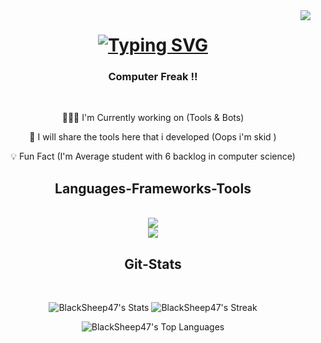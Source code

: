 
<img align="right" src="https://badges.pufler.dev/visits/BlackSheep47/BlackSheep47" />
<h1 align="center">
  <a href="https://git.io/typing-svg">
    <img src="https://readme-typing-svg.herokuapp.com?font=Righteous&size=35&center=true&vCenter=true&duration=2500&pause=500&width=435&lines=Hello+Nerds!;I'm+Ayush+Vaid;Peace+%E2%9C%8C" alt="Typing SVG" />
  </a>
</h1>

<h3 align="center">
  Computer Freak !! 
</h3>
<br/>

<div align="center">
  
  👨🏻‍💻 I'm Currently working on (Tools & Bots)
  
  🤖 I will share the tools here that i developed  (Oops i'm skid )
  
  💡 Fun Fact (I'm Average student with 6 backlog in computer science)
  
</div>

<h2 align="center"> Languages-Frameworks-Tools </h2>
<br/>

<div align="center">
 <a href="https://skillicons.dev">
  <img src="https://skillicons.dev/icons?i=unity,androidstudio,blender,html,css,unreal,pr"/><br>
   <img src="https://skillicons.dev/icons?i=js,kali,linux,ps,py,bash,discord"/>
   </a>
   </div>

<h2 align="center"> Git-Stats </h2>
<br/>

<div align="center">
  
  ![BlackSheep47's Stats](https://github-readme-stats.vercel.app/api?username=BlackSheep47&theme=dark&show_icons=true&hide_border=true&count_private=true) ![BlackSheep47's Streak](https://github-readme-streak-stats.herokuapp.com/?user=BlackSheep47&theme=dark&hide_border=true)

  </div>
  
<div align="center">

![BlackSheep47's Top Languages](https://github-readme-stats.vercel.app/api/top-langs/?username=BlackSheep47&theme=dark&show_icons=true&hide_border=true&layout=compact)

</div>



